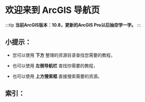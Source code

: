 # 欢迎来到 ArcGIS 导航页

:::tip
**当前ArcGIS版本：10.8，更新的ArcGIS Pro以后抽空学一学。**
:::

## 小提示：

- 您可以使用 **下方** 整理的资源目录查找您需要的教程，

- 也可以使用 **左侧导航栏** 查找你需要的教程，

- 也可以使用 **上方搜索框** 直接搜索需要的资源。

## 索引：